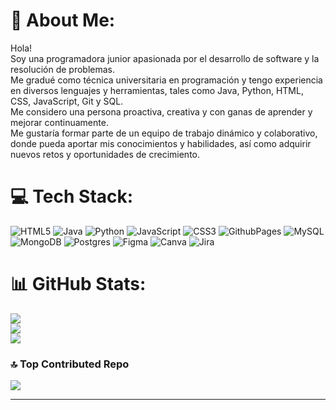 
# 💫 About Me:
Hola!<br>Soy una programadora junior apasionada por el desarrollo de software y la resolución de problemas. <br>Me gradué como técnica universitaria en programación y tengo experiencia en diversos lenguajes y herramientas, tales como Java, Python, HTML, CSS, JavaScript, Git y SQL. <br>Me considero una persona proactiva, creativa y con ganas de aprender y mejorar continuamente. <br>Me gustaría formar parte de un equipo de trabajo dinámico y colaborativo, donde pueda aportar mis conocimientos y habilidades, así como adquirir nuevos retos y oportunidades de crecimiento.<br>


# 💻 Tech Stack:
![HTML5](https://img.shields.io/badge/html5-%23E34F26.svg?style=for-the-badge&logo=html5&logoColor=white) ![Java](https://img.shields.io/badge/java-%23ED8B00.svg?style=for-the-badge&logo=openjdk&logoColor=white) ![Python](https://img.shields.io/badge/python-3670A0?style=for-the-badge&logo=python&logoColor=ffdd54) ![JavaScript](https://img.shields.io/badge/javascript-%23323330.svg?style=for-the-badge&logo=javascript&logoColor=%23F7DF1E) ![CSS3](https://img.shields.io/badge/css3-%231572B6.svg?style=for-the-badge&logo=css3&logoColor=white) ![GithubPages](https://img.shields.io/badge/github%20pages-121013?style=for-the-badge&logo=github&logoColor=white) ![MySQL](https://img.shields.io/badge/mysql-%2300000f.svg?style=for-the-badge&logo=mysql&logoColor=white) ![MongoDB](https://img.shields.io/badge/MongoDB-%234ea94b.svg?style=for-the-badge&logo=mongodb&logoColor=white) ![Postgres](https://img.shields.io/badge/postgres-%23316192.svg?style=for-the-badge&logo=postgresql&logoColor=white) ![Figma](https://img.shields.io/badge/figma-%23F24E1E.svg?style=for-the-badge&logo=figma&logoColor=white) ![Canva](https://img.shields.io/badge/Canva-%2300C4CC.svg?style=for-the-badge&logo=Canva&logoColor=white) ![Jira](https://img.shields.io/badge/jira-%230A0FFF.svg?style=for-the-badge&logo=jira&logoColor=white)
# 📊 GitHub Stats:
![](https://github-readme-stats.vercel.app/api?username=anacastello19&theme=omni&hide_border=false&include_all_commits=false&count_private=false)<br/>
![](https://github-readme-streak-stats.herokuapp.com/?user=anacastello19&theme=omni&hide_border=false)<br/>
![](https://github-readme-stats.vercel.app/api/top-langs/?username=anacastello19&theme=omni&hide_border=false&include_all_commits=false&count_private=false&layout=compact)

### 🔝 Top Contributed Repo
![](https://github-contributor-stats.vercel.app/api?username=anacastello19&limit=5&theme=monokai&combine_all_yearly_contributions=true)

---
